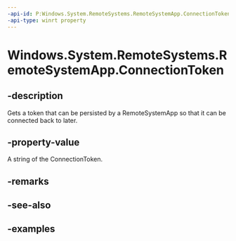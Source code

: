 ```yaml
---
-api-id: P:Windows.System.RemoteSystems.RemoteSystemApp.ConnectionToken
-api-type: winrt property
---
```


<!-- Property syntax.
public string ConnectionToken { get; }
-->

# Windows.System.RemoteSystems.RemoteSystemApp.ConnectionToken

## -description
Gets a token that can be persisted by a RemoteSystemApp so that it can be connected back to later.

## -property-value
A string of the ConnectionToken.

## -remarks

## -see-also

## -examples

